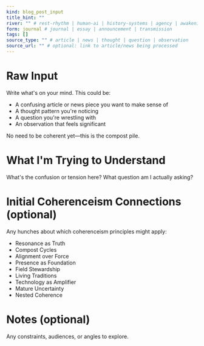 ```yaml
---
kind: blog_post_input
title_hint: ""
river: "" # rest-rhythm | human-ai | history-systems | agency | awakening-alignment
form: journal # journal | essay | announcement | transmission
tags: []
source_type: "" # article | news | thought | question | observation
source_url: "" # optional: link to article/news being processed
---
```


# Raw Input

Write what's on your mind. This could be:
- A confusing article or news piece you want to make sense of
- A thought pattern you're noticing
- A question you're wrestling with
- An observation that feels significant

No need to be coherent yet—this is the compost pile.

# What I'm Trying to Understand

What's the confusion or tension here? What question am I actually asking?

# Initial Coherenceism Connections (optional)

Any hunches about which coherenceism principles might apply:
- Resonance as Truth
- Compost Cycles
- Alignment over Force
- Presence as Foundation
- Field Stewardship
- Living Traditions
- Technology as Amplifier
- Mature Uncertainty
- Nested Coherence

# Notes (optional)

Any constraints, audiences, or angles to explore.
